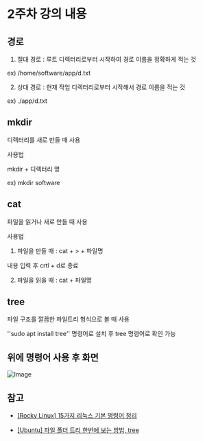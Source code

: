 # 2주차 강의 내용

## 경로

1. 절대 경로 : 루트 디렉터리로부터 시작하여 경로 이름을 정확하게 적는 것

ex) /home/software/app/d.txt

2. 상대 경로 : 현재 작업 디렉터리로부터 시작해서 경로 이름을 적는 것

ex) ./app/d.txt

## mkdir

디렉터리를 새로 만들 때 사용

사용법

mkdir + 디렉터리 명

ex) mkdir software

## cat

파일을 읽거나 새로 만들 때 사용

사용법

1. 파일을 만들 때 : cat + > + 파일명

내용 입력 후 crtl + d로 종료

2. 파일을 읽을 때 : cat + 파일명

## tree

파일 구조를 깔끔한 파일트리 형식으로 볼 때 사용

''sudo apt install tree'' 명령어로 설치 후 tree 명령어로 확인 가능

## 위에 명령어 사용 후 화면

![Image](https://github.com/user-attachments/assets/bab89572-c6ba-4d1d-ba3f-b4f1f3536f82)

## 참고

- [[Rocky Linux] 15가지 리눅스 기본 명령어 정리](https://www.hanbit.co.kr/channel/category/category_view.html?cms_code=CMS6390061632)

- [[Ubuntu] 파일 폴더 트리 한번에 보는 방법, tree](https://barrer.tistory.com/74)
